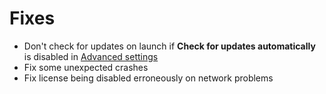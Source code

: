 # Fixes

* Don't check for updates on launch if **Check for updates automatically** is disabled in [Advanced settings](lunar://advanced)
* Fix some unexpected crashes
* Fix license being disabled erroneously on network problems
